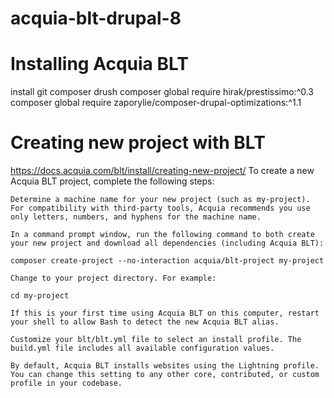 # acquia-blt-drupal-8
   # Installing Acquia BLT
install git composer drush
composer global require hirak/prestissimo:^0.3
composer global require zaporylie/composer-drupal-optimizations:^1.1
  # Creating new project with BLT
https://docs.acquia.com/blt/install/creating-new-project/
To create a new Acquia BLT project, complete the following steps:

    Determine a machine name for your new project (such as my-project). For compatibility with third-party tools, Acquia recommends you use only letters, numbers, and hyphens for the machine name.

    In a command prompt window, run the following command to both create your new project and download all dependencies (including Acquia BLT):

    composer create-project --no-interaction acquia/blt-project my-project

    Change to your project directory. For example:

    cd my-project

    If this is your first time using Acquia BLT on this computer, restart your shell to allow Bash to detect the new Acquia BLT alias.

    Customize your blt/blt.yml file to select an install profile. The build.yml file includes all available configuration values.

    By default, Acquia BLT installs websites using the Lightning profile. You can change this setting to any other core, contributed, or custom profile in your codebase.
